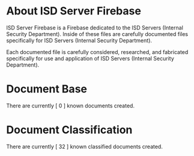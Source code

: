 # About ISD Server Firebase
ISD Server Firebase is a Firebase dedicated to the ISD Servers (Internal Security Department). Inside of these files are carefully documented files specifically for ISD Servers (Internal Security Department).

Each documented file is carefully considered, researched, and fabricated specifically for use and application of ISD Servers (Internal Security Department).


# Document Base
There are currently [ 0 ] known documents created.

# Document Classification
There are currently [ 32 ] known classified documents created.
